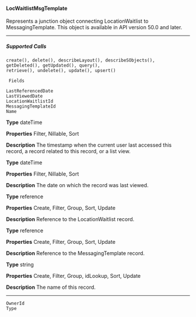 #### LocWaitlistMsgTemplate

Represents a junction object connecting LocationWaitlist to MessagingTemplate. This object is available in API version 50.0 and later.


-----

##### Supported Calls
```
create(), delete(), describeLayout(), describeSObjects(), getDeleted(), getUpdated(), query(),
retrieve(), undelete(), update(), upsert()

 Fields

```
```
LastReferencedDate
LastViewedDate
LocationWaitlistId
MessagingTemplateId
Name

```

**Type**
dateTime

**Properties**
Filter, Nillable, Sort

**Description**
The timestamp when the current user last accessed this record, a record related to this record,
or a list view.

**Type**
dateTime

**Properties**
Filter, Nillable, Sort

**Description**
The date on which the record was last viewed.

**Type**
reference

**Properties**
Create, Filter, Group, Sort, Update

**Description**
Reference to the LocationWaitlist record.

**Type**
reference

**Properties**
Create, Filter, Group, Sort, Update

**Description**
Reference to the MessagingTemplate record.

**Type**
string

**Properties**
Create, Filter, Group, idLookup, Sort, Update

**Description**
The name of this record.


-----

```
OwnerId
Type
